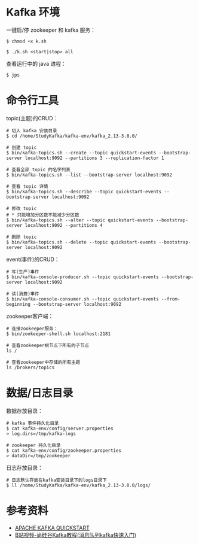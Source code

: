 # Kafka 环境

一键启/停 zookeeper 和 kafka 服务：

```shell
$ chmod +x k.sh

$ ./k.sh <start|stop> all
```

查看运行中的 java 进程：

```shell
$ jps
```

# 命令行工具

topic(主题)的CRUD：

```shell
# 切入 kafka 安装目录
$ cd /home/StudyKafka/kafka-env/kafka_2.13-3.0.0/

# 创建 topic
$ bin/kafka-topics.sh --create --topic quickstart-events --bootstrap-server localhost:9092 --partitions 3 --replication-factor 1

# 查看全部 topic 的名字列表
$ bin/kafka-topics.sh --list --bootstrap-server localhost:9092

# 查看 topic 详情
$ bin/kafka-topics.sh --describe --topic quickstart-events --bootstrap-server localhost:9092

# 修改 topic
# * 只能增加分区数不能减少分区数
$ bin/kafka-topics.sh --alter --topic quickstart-events --bootstrap-server localhost:9092 --partitions 4

# 删除 topic
$ bin/kafka-topics.sh --delete --topic quickstart-events --bootstrap-server localhost:9092 
```

event(事件)的CRUD：
```shell
# 写(生产)事件
$ bin/kafka-console-producer.sh --topic quickstart-events --bootstrap-server localhost:9092

# 读(消费)事件
$ bin/kafka-console-consumer.sh --topic quickstart-events --from-beginning --bootstrap-server localhost:9092
```

zookeeper客户端：
```shell
# 连接zookeeper服务：
$ bin/zookeeper-shell.sh localhost:2181

# 查看zookeeper根节点下所有的子节点
ls /

# 查看zookeeper中存储的所有主题
ls /brokers/topics
```

# 数据/日志目录

数据存放目录：
```shell
# kafka 事件持久化目录
$ cat kafka-env/config/server.properties
> log.dirs=/tmp/kafka-logs

# zookeeper 持久化目录
$ cat kafka-env/config/zookeeper.properties
> dataDir=/tmp/zookeeper
```

日志存放目录：
```shell
# 日志默认存放在kafka安装目录下的logs目录下
$ ll /home/StudyKafka/kafka-env/kafka_2.13-3.0.0/logs/
```

# 参考资料

- [APACHE KAFKA QUICKSTART](http://kafka.apache.org/quickstart)
- [B站视频-尚硅谷Kafka教程(消息队列kafka快速入门)](https://www.bilibili.com/video/BV1a4411B7V9)
